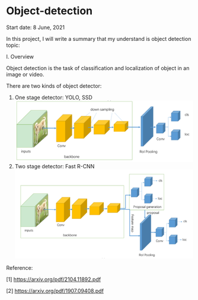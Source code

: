 # Object-detection
Start date: 8 June, 2021

In this project, I will write a summary that my understand is object detection topic:

I. Overview

Object detection is the task of classification and localization of object in an image or video.

There are two kinds of object detector:

1. One stage detector: YOLO, SSD
![img_2.png](img_2.png)
2. Two stage detector: Fast R-CNN
![img_1.png](img_1.png)

Reference:

[1] https://arxiv.org/pdf/2104.11892.pdf

[2] https://arxiv.org/pdf/1907.09408.pdf